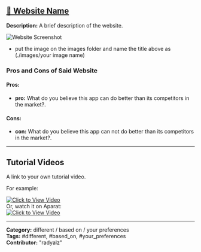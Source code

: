## [🌟 Website Name](https://example.com)  

**Description:** A brief description of the website.  

![Website Screenshot](relative/path/to/image.png)  
- put the image on the images folder and name the title above as (./images/your image name)

### Pros and Cons of Said Website

#### **Pros:**  
- **pro:** What do you believe this app can do better than its competitors in the market?.  

#### **Cons:**  
- **con:** What do you believe this app can not do better than its competitors in the market?.  

---

## Tutorial Videos

A link to your own tutorial video.

For example:

[![Click to View Video](gifs/example-thumbnail.jpg)](https://www.youtube.com/watch?v=your-video-id)  
Or, watch it on Aparat:  
[![Click to View Video](gifs/example-thumbnail.jpg)](https://www.aparat.com/v/your-video-id)

---

**Category:** different / based on / your preferences  
**Tags:** #different, #based_on, #your_preferences  
**Contributor:** "radyalz"